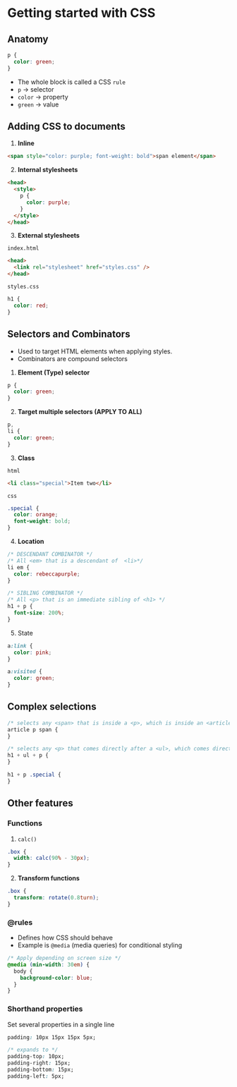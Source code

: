 # Getting started with CSS

## Anatomy
```CSS
p {
  color: green;
}
```
- The whole block is called a CSS `rule`
- `p` -> selector
- `color` -> property
- `green` -> value

## Adding CSS to documents
1. **Inline**
```HTML
<span style="color: purple; font-weight: bold">span element</span>
 ```
2. **Internal stylesheets**
```HTML
<head>
  <style>
    p {
      color: purple;
    }
  </style>
</head>
```
3. **External stylesheets**

`index.html`
```HTML
<head>
  <link rel="stylesheet" href="styles.css" />
</head>
```

`styles.css`
```CSS
h1 {
  color: red;
}
```

## Selectors and Combinators

- Used to target HTML elements when applying styles.
- Combinators are compound selectors

1. **Element (Type) selector**
```CSS
p {
  color: green;
}
```

2. **Target multiple selectors (APPLY TO ALL)**
```CSS
p,
li {
  color: green;
}
```

3. **Class**

`html`
```HTML
<li class="special">Item two</li>
```

`css`
```CSS
.special {
  color: orange;
  font-weight: bold;
}
```

4. **Location**
```CSS
/* DESCENDANT COMBINATOR */
/* All <em> that is a descendant of  <li>*/
li em {
  color: rebeccapurple;
}

/* SIBLING COMBINATOR */
/* All <p> that is an immediate sibling of <h1> */
h1 + p {
  font-size: 200%;
}
```

5. State
```CSS
a:link {
  color: pink;
}

a:visited {
  color: green;
}
```

## Complex selections
```CSS
/* selects any <span> that is inside a <p>, which is inside an <article>  */
article p span {
}

/* selects any <p> that comes directly after a <ul>, which comes directly after an <h1>  */
h1 + ul + p {
}

h1 + p .special {
}
```

## Other features

### Functions
1. `calc()` 
```CSS
.box {
  width: calc(90% - 30px);
}
```

2. **Transform functions**
```CSS
.box {
  transform: rotate(0.8turn);
}
```

### @rules
- Defines how CSS should behave
- Example is `@media` (media queries) for conditional styling
```CSS
/* Apply depending on screen size */
@media (min-width: 30em) {
  body {
    background-color: blue;
  }
}
```

### Shorthand properties
Set several properties in a single line
```CSS
padding: 10px 15px 15px 5px;

/* expands to */
padding-top: 10px;
padding-right: 15px;
padding-bottom: 15px;
padding-left: 5px;
```
